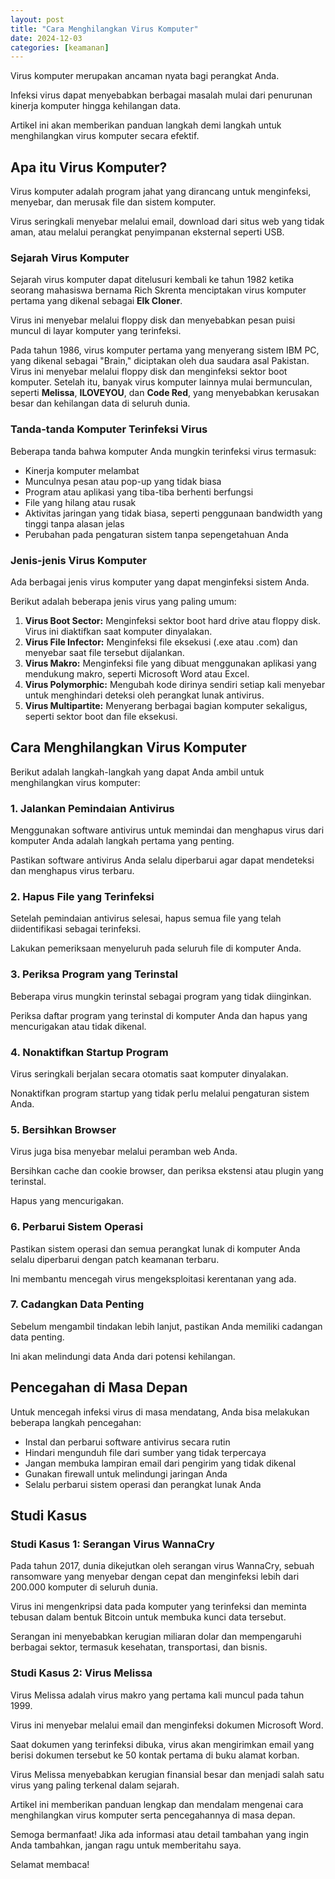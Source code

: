 ```yaml
---
layout: post
title: "Cara Menghilangkan Virus Komputer"
date: 2024-12-03
categories: [keamanan]
---
```


Virus komputer merupakan ancaman nyata bagi perangkat Anda.

Infeksi virus dapat menyebabkan berbagai masalah mulai dari penurunan kinerja komputer hingga kehilangan data.

Artikel ini akan memberikan panduan langkah demi langkah untuk menghilangkan virus komputer secara efektif.

## Apa itu Virus Komputer?

Virus komputer adalah program jahat yang dirancang untuk menginfeksi, menyebar, dan merusak file dan sistem komputer.

Virus seringkali menyebar melalui email, download dari situs web yang tidak aman, atau melalui perangkat penyimpanan eksternal seperti USB.

### Sejarah Virus Komputer

Sejarah virus komputer dapat ditelusuri kembali ke tahun 1982 ketika seorang mahasiswa bernama Rich Skrenta menciptakan virus komputer pertama yang dikenal sebagai **Elk Cloner**.

Virus ini menyebar melalui floppy disk dan menyebabkan pesan puisi muncul di layar komputer yang terinfeksi.

Pada tahun 1986, virus komputer pertama yang menyerang sistem IBM PC, yang dikenal sebagai "Brain," diciptakan oleh dua saudara asal Pakistan. Virus ini menyebar melalui floppy disk dan menginfeksi sektor boot komputer. Setelah itu, banyak virus komputer lainnya mulai bermunculan, seperti **Melissa**, **ILOVEYOU**, dan **Code Red**, yang menyebabkan kerusakan besar dan kehilangan data di seluruh dunia.

### Tanda-tanda Komputer Terinfeksi Virus

Beberapa tanda bahwa komputer Anda mungkin terinfeksi virus termasuk:

- Kinerja komputer melambat
- Munculnya pesan atau pop-up yang tidak biasa
- Program atau aplikasi yang tiba-tiba berhenti berfungsi
- File yang hilang atau rusak
- Aktivitas jaringan yang tidak biasa, seperti penggunaan bandwidth yang tinggi tanpa alasan jelas
- Perubahan pada pengaturan sistem tanpa sepengetahuan Anda

### Jenis-jenis Virus Komputer

Ada berbagai jenis virus komputer yang dapat menginfeksi sistem Anda.

Berikut adalah beberapa jenis virus yang paling umum:

1. **Virus Boot Sector:** Menginfeksi sektor boot hard drive atau floppy disk. Virus ini diaktifkan saat komputer dinyalakan.
2. **Virus File Infector:** Menginfeksi file eksekusi (.exe atau .com) dan menyebar saat file tersebut dijalankan.
3. **Virus Makro:** Menginfeksi file yang dibuat menggunakan aplikasi yang mendukung makro, seperti Microsoft Word atau Excel.
4. **Virus Polymorphic:** Mengubah kode dirinya sendiri setiap kali menyebar untuk menghindari deteksi oleh perangkat lunak antivirus.
5. **Virus Multipartite:** Menyerang berbagai bagian komputer sekaligus, seperti sektor boot dan file eksekusi.

## Cara Menghilangkan Virus Komputer

Berikut adalah langkah-langkah yang dapat Anda ambil untuk menghilangkan virus komputer:

### 1. Jalankan Pemindaian Antivirus

Menggunakan software antivirus untuk memindai dan menghapus virus dari komputer Anda adalah langkah pertama yang penting.

Pastikan software antivirus Anda selalu diperbarui agar dapat mendeteksi dan menghapus virus terbaru.

### 2. Hapus File yang Terinfeksi

Setelah pemindaian antivirus selesai, hapus semua file yang telah diidentifikasi sebagai terinfeksi.

Lakukan pemeriksaan menyeluruh pada seluruh file di komputer Anda.

### 3. Periksa Program yang Terinstal

Beberapa virus mungkin terinstal sebagai program yang tidak diinginkan.

Periksa daftar program yang terinstal di komputer Anda dan hapus yang mencurigakan atau tidak dikenal.

### 4. Nonaktifkan Startup Program

Virus seringkali berjalan secara otomatis saat komputer dinyalakan.

Nonaktifkan program startup yang tidak perlu melalui pengaturan sistem Anda.

### 5. Bersihkan Browser

Virus juga bisa menyebar melalui peramban web Anda.

Bersihkan cache dan cookie browser, dan periksa ekstensi atau plugin yang terinstal.

Hapus yang mencurigakan.

### 6. Perbarui Sistem Operasi

Pastikan sistem operasi dan semua perangkat lunak di komputer Anda selalu diperbarui dengan patch keamanan terbaru. 

Ini membantu mencegah virus mengeksploitasi kerentanan yang ada.

### 7. Cadangkan Data Penting

Sebelum mengambil tindakan lebih lanjut, pastikan Anda memiliki cadangan data penting.

Ini akan melindungi data Anda dari potensi kehilangan.

## Pencegahan di Masa Depan

Untuk mencegah infeksi virus di masa mendatang, Anda bisa melakukan beberapa langkah pencegahan:

- Instal dan perbarui software antivirus secara rutin
- Hindari mengunduh file dari sumber yang tidak terpercaya
- Jangan membuka lampiran email dari pengirim yang tidak dikenal
- Gunakan firewall untuk melindungi jaringan Anda
- Selalu perbarui sistem operasi dan perangkat lunak Anda

## Studi Kasus

### Studi Kasus 1: Serangan Virus WannaCry

Pada tahun 2017, dunia dikejutkan oleh serangan virus WannaCry, sebuah ransomware yang menyebar dengan cepat dan menginfeksi lebih dari 200.000 komputer di seluruh dunia.

Virus ini mengenkripsi data pada komputer yang terinfeksi dan meminta tebusan dalam bentuk Bitcoin untuk membuka kunci data tersebut.

Serangan ini menyebabkan kerugian miliaran dolar dan mempengaruhi berbagai sektor, termasuk kesehatan, transportasi, dan bisnis.

### Studi Kasus 2: Virus Melissa

Virus Melissa adalah virus makro yang pertama kali muncul pada tahun 1999.

Virus ini menyebar melalui email dan menginfeksi dokumen Microsoft Word.

Saat dokumen yang terinfeksi dibuka, virus akan mengirimkan email yang berisi dokumen tersebut ke 50 kontak pertama di buku alamat korban.

Virus Melissa menyebabkan kerugian finansial besar dan menjadi salah satu virus yang paling terkenal dalam sejarah.

Artikel ini memberikan panduan lengkap dan mendalam mengenai cara menghilangkan virus komputer serta pencegahannya di masa depan.

Semoga bermanfaat! Jika ada informasi atau detail tambahan yang ingin Anda tambahkan, jangan ragu untuk memberitahu saya.

Selamat membaca!